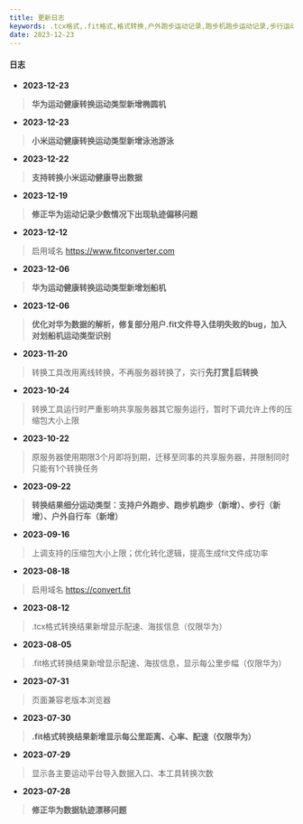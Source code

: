 ```yaml
---
title: 更新日志
keywords: .tcx格式,.fit格式,格式转换,户外跑步运动记录,跑步机跑步运动记录,步行运动记录,户外自行车运动记录
date: 2023-12-23
---
```

#### 日志

- **2023-12-23**
> **华为运动健康转换运动类型新增椭圆机**

- **2023-12-23**
> **小米运动健康转换运动类型新增泳池游泳**

- **2023-12-22**
> **支持转换小米运动健康导出数据**

- **2023-12-19**
> **修正华为运动记录少数情况下出现轨迹偏移问题**

- **2023-12-12**
> 启用域名 https://www.fitconverter.com

- **2023-12-06**
> **华为运动健康转换运动类型新增划船机**

- **2023-12-06**
> **优化对华为数据的解析，修复部分用户.fit文件导入佳明失败的bug，加入对划船机运动类型识别**

- **2023-11-20**
> 转换工具改用离线转换，不再服务器转换了，实行**先打赏🍗后转换**

- **2023-10-24**
> 转换工具运行时严重影响共享服务器其它服务运行，暂时下调允许上传的压缩包大小上限

- **2023-10-22**
> 原服务器使用期限3个月即将到期，迁移至同事的共享服务器，并限制同时只能有1个转换任务

- **2023-09-22**
> **转换结果细分运动类型：支持户外跑步、跑步机跑步（新增）、步行（新增）、户外自行车（新增）**

- **2023-09-16**
> 上调支持的压缩包大小上限；优化转化逻辑，提高生成fit文件成功率

- **2023-08-18**
> 启用域名 https://convert.fit

- **2023-08-12**
> .tcx格式转换结果新增显示配速、海拔信息（仅限华为）

- **2023-08-05**
> .fit格式转换结果新增显示配速、海拔信息，显示每公里步幅（仅限华为）

- **2023-07-31**
> 页面兼容老版本浏览器

- **2023-07-30**
> **.fit格式转换结果新增显示每公里距离、心率、配速（仅限华为）**

- **2023-07-29**
> 显示各主要运动平台导入数据入口、本工具转换次数

- **2023-07-28**
> **修正华为数据轨迹漂移问题**
